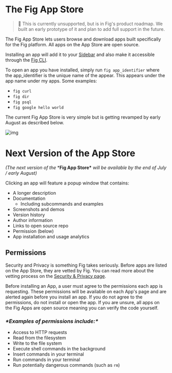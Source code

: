 # The Fig App Store

>🚨 This is currently unsupported, but is in Fig's product roadmap. We built an early prototype of it and plan to add full support in the future.

The Fig App Store lets users browse and download apps built specifically for the Fig platform. All apps on the App Store are open source.

Installing an app will add it to your [Sidebar](/docs/future-of-fig/sidebar) and also make it accessible through the [Fig CLI](/docs/support/fig-cli).

To open an app you have installed, simply run `fig app_identifier` where the app_identifier is the unique name of the appear. This appears under the app name under my apps. Some examples:

- `fig curl`
- `fig dir`
- `fig psql`
- `fig google hello world`

The current Fig App Store is very simple but is getting revamped by early August as described below.

![img](/docAssets/future-of-fig/fig-app-store/appStore.png)

# **Next Version of the App Store**

*(The next version of the* ***Fig App Store\*** *will be available by the end of July / early August)*

Clicking an app will feature a popup window that contains:

- A longer description
- Documentation 
  - Including subcommands and examples
- Screenshots and demos
- Version history
- Author information
- Links to open source repo
- Permission (below)
- App installation and usage analytics

## **Permissions**

Security and Privacy is something Fig takes seriously. Before apps are listed on the App Store, they are vetted by Fig. You can read more about the vetting process on the [Security & Privacy page](https://docs.withfig.com/other/privacy-and-security).

Before installing an App, a user must agree to the permissions each app is requesting. These permissions will be available on each App's page and are alerted again before you install an app. If you do not agree to the permissions, do not install or open the app. If you are unsure, all apps on the Fig Apps are open source meaning you can verify the code yourself.

### ***\*Examples of permissions include:\****

- Access to HTTP requests
- Read from the filesystem
- Write to the file system
- Execute shell commands in the background
- Insert commands in your terminal
- Run commands in your terminal
- Run potentially dangerous commands (such as `rm`)